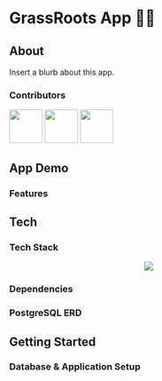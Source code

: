 # GrassRoots App 🌱🤝

## About

Insert a blurb about this app.

### Contributors

<img src="https://github.com/swathij943.png" width="60px;"/>
<img src="https://github.com/nahcg.png" width="60px;"/>
<img src="https://github.com/MithraPerera.png" width="60px;"/>

## App Demo

### Features

## Tech

### Tech Stack

<p align="center">
  <a href="https://skillicons.dev">
    <img src="https://skillicons.dev/icons?i=react,express,nodejs,postgres,materialui,tailwind,css" />
  </a>
</p>

### Dependencies

### PostgreSQL ERD

## Getting Started

### Database & Application Setup
